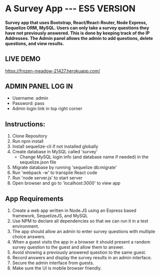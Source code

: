 # A Survey App --- ES5 VERSION

#### Survey app that uses Bootstrap, React/React-Router, Node Express, Sequelize ORM, MySQL.  Users can only take a survey questions they have not previously answered.  This is done by keeping track of the IP Addresses.  The Admin panel allows the admin to add questions, delete questions, and view results.

## LIVE DEMO
https://frozen-meadow-21427.herokuapp.com/

## ADMIN PANEL LOG IN
* Username: admin
* Password: pass
* Admin login link in top right corner

## Instructions:
1. Clone Repository
2. Run npm install
3. Install sequelize-cli if not installed globally
4. Create database in MySQL called 'survey'
    * Change MySQL login info (and database name if needed) in the sequelize.json file
5. Migrate database by running 'sequelize db:migrate'
6. Run 'webpack -w' to transpile React code
7. Run 'node server.js' to start server
8. Open browser and go to 'localhost:3000' to view app

## App Requirements
1. Create a web app written in Node.JS using an Express based framework, SequelizeJS, and MySQL
2. Use NPM to declare all dependencies so that we can run it in a test environment.
3. The app should allow an admin to enter survey questions with multiple choice answers.
4. When a guest visits the app in a browser it should present a random survey question to the guest and allow them to answer.
5. Avoid showing a previously answered question to the same guest.
6. Record answers and display the survey results in an admin interface.
7. Secure the admin interface from guests.
8. Make sure the UI is mobile browser friendly.